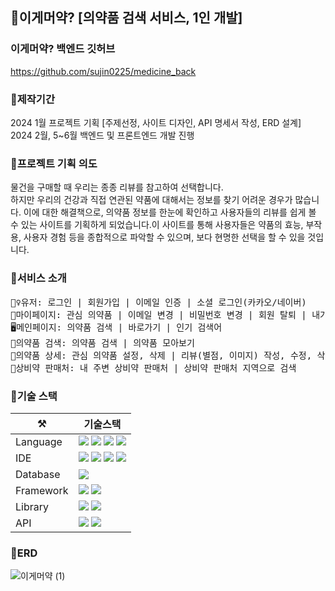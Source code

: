 ## 💊이게머약? [의약품 검색 서비스, 1인 개발]
### 이게머약? 백엔드 깃허브
https://github.com/sujin0225/medicine_back

### 📆제작기간
2024 1월 프로젝트 기획 [주제선정, 사이트 디자인, API 명세서 작성, ERD 설계]  
2024 2월, 5\~6월 백엔드 및 프론트엔드 개발 진행  

### 🤔프로젝트 기획 의도
물건을 구매할 때 우리는 종종 리뷰를 참고하여 선택합니다.   
하지만 우리의 건강과 직접 연관된 약품에 대해서는 정보를 찾기 어려운 경우가 많습니다.  이에 대한 해결책으로, 의약품 정보를 한눈에 확인하고 사용자들의 리뷰를 쉽게 볼 수 있는 사이트를 기획하게 되었습니다.이 사이트를 통해 사용자들은 약품의 효능, 부작용, 사용자 경험 등을 종합적으로 파악할 수 있으며, 보다 현명한 선택을 할 수 있을 것입니다.

### 📢서비스 소개
<pre>
🙋‍♀️유저: 로그인 | 회원가입 | 이메일 인증 | 소셜 로그인(카카오/네이버)
🔐마이페이지: 관심 의약품 | 이메일 변경 | 비밀번호 변경 | 회원 탈퇴 | 내가 작성한 리뷰
🖥️메인페이지: 의약품 검색 | 바로가기 | 인기 검색어
🔎의약품 검색: 의약품 검색 | 의약품 모아보기
💊의약품 상세: 관심 의약품 설정, 삭제 | 리뷰(별점, 이미지) 작성, 수정, 삭제 | 리뷰 좋아요
🏪상비약 판매처: 내 주변 상비약 판매처 | 상비약 판매처 지역으로 검색
</pre>

### 🔨기술 스택
| ⚒️ | 기술스택 |
|-------|-------|
| Language | <img src="https://img.shields.io/badge/java-007396?style=for-the-badge&logo=OpenJDK&logoColor=white"> <img src="https://img.shields.io/badge/HTML5-E34F26?style=for-the-badge&logo=html5&logoColor=FFF"/> <img src="https://img.shields.io/badge/CSS3-1572B6?style=for-the-badge&logo=css3&logoColor=FFF"/> <img src="https://img.shields.io/badge/TypeScript-3178C6?style=for-the-badge&logo=TypeScript&logoColor=white">|
| IDE | <img src="https://img.shields.io/badge/InteliJ-07090D?style=for-the-badge&logo=InteliJ&logoColor=white"> <img src="https://img.shields.io/badge/Visual Studio Code-0085D1?style=for-the-badge&logo=Visual Studio Code&logoColor=white"> <img src="https://img.shields.io/badge/Mysql Workbench-2E678B?style=for-the-badge&logo=MySQL&logoColor=white"> <img src="https://img.shields.io/badge/Postman-FF6C37?style=for-the-badge&logo=Postman&logoColor=white"> |
| Database | <img src="https://img.shields.io/badge/MySQL-2E678B?style=for-the-badge&logo=MySQL&logoColor=white"> |
| Framework | <img src="https://img.shields.io/badge/SpringBoot-6DB33F?style=for-the-badge&logo=SpringBoot&logoColor=white"> <img src="https://img.shields.io/badge/JPA-07090D?style=for-the-badge&logo=JPA&logoColor=white"> |
| Library | <img src="https://img.shields.io/badge/Spring Security-6DB33F?style=for-the-badge&logo=Spring Security&logoColor=white"> <img src="https://img.shields.io/badge/React-61DAFB?style=for-the-badge&logo=React&logoColor=white"> |
| API | <img src="https://img.shields.io/badge/Java Mail Sender-007396?style=for-the-badge&logo=JavaMailSender&logoColor=white"> <img src="https://img.shields.io/badge/공공데이터포털api-0076C0?style=for-the-badge&logo=JavaMailSender&logoColor=white"> |

### 📄ERD
![이게머약 (1)](https://github.com/sujin0225/medicine_front/assets/107300166/7e6de444-f821-41b7-b672-c3c9b718a2d7)

